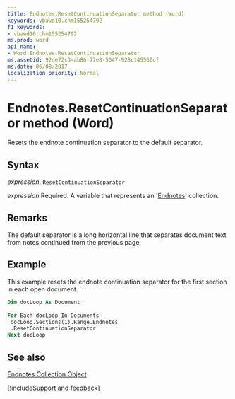 ```yaml
---
title: Endnotes.ResetContinuationSeparator method (Word)
keywords: vbawd10.chm155254792
f1_keywords:
- vbawd10.chm155254792
ms.prod: word
api_name:
- Word.Endnotes.ResetContinuationSeparator
ms.assetid: 92de72c3-ab86-77e8-5047-928c145560cf
ms.date: 06/08/2017
localization_priority: Normal
---
```



# Endnotes.ResetContinuationSeparator method (Word)

Resets the endnote continuation separator to the default separator.


## Syntax

_expression_. `ResetContinuationSeparator`

_expression_ Required. A variable that represents an '[Endnotes](Word.endnotes.md)' collection.


## Remarks

The default separator is a long horizontal line that separates document text from notes continued from the previous page.


## Example

This example resets the endnote continuation separator for the first section in each open document.


```vb
Dim docLoop As Document 
 
For Each docLoop In Documents 
 docLoop.Sections(1).Range.Endnotes _ 
 .ResetContinuationSeparator 
Next docLoop
```


## See also


[Endnotes Collection Object](Word.endnotes.md)

[!include[Support and feedback](~/includes/feedback-boilerplate.md)]